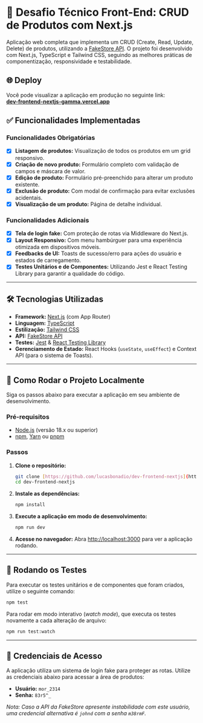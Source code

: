 # 🧪 Desafio Técnico Front-End: CRUD de Produtos com Next.js

Aplicação web completa que implementa um CRUD (Create, Read, Update, Delete) de produtos, utilizando a [FakeStore API](https://fakestoreapi.com/). O projeto foi desenvolvido com Next.js, TypeScript e Tailwind CSS, seguindo as melhores práticas de componentização, responsividade e testabilidade.

## 🌐 Deploy

Você pode visualizar a aplicação em produção no seguinte link:  
**[dev-frontend-nextjs-gamma.vercel.app](https://vercel.com/lucas-projects-dddf5b1b/dev-frontend-nextjs/HM8eyoLuWBN1Rf7goSgNeZffMhgn)**

## ✅ Funcionalidades Implementadas

### Funcionalidades Obrigatórias
- [x] **Listagem de produtos:** Visualização de todos os produtos em um grid responsivo.
- [x] **Criação de novo produto:** Formulário completo com validação de campos e máscara de valor.
- [x] **Edição de produto:** Formulário pré-preenchido para alterar um produto existente.
- [x] **Exclusão de produto:** Com modal de confirmação para evitar exclusões acidentais.
- [x] **Visualização de um produto:** Página de detalhe individual.

### Funcionalidades Adicionais
- [x] **Tela de login fake:** Com proteção de rotas via Middleware do Next.js.
- [x] **Layout Responsivo:** Com menu hambúrguer para uma experiência otimizada em dispositivos móveis.
- [x] **Feedbacks de UI:** Toasts de sucesso/erro para ações do usuário e estados de carregamento.
- [x] **Testes Unitários e de Componentes:** Utilizando Jest e React Testing Library para garantir a qualidade do código.

---

## 🛠️ Tecnologias Utilizadas

- **Framework:** [Next.js](https://nextjs.org/) (com App Router)
- **Linguagem:** [TypeScript](https://www.typescriptlang.org/)
- **Estilização:** [Tailwind CSS](https://tailwindcss.com/)
- **API:** [FakeStore API](https://fakestoreapi.com/)
- **Testes:** [Jest](https://jestjs.io/) & [React Testing Library](https://testing-library.com/docs/react-testing-library/intro/)
- **Gerenciamento de Estado:** React Hooks (`useState`, `useEffect`) e Context API (para o sistema de Toasts).

---

## 🚀 Como Rodar o Projeto Localmente

Siga os passos abaixo para executar a aplicação em seu ambiente de desenvolvimento.

### Pré-requisitos
- [Node.js](https://nodejs.org/en/) (versão 18.x ou superior)
- [npm](https://www.npmjs.com/), [Yarn](https://yarnpkg.com/) ou [pnpm](https://pnpm.io/)

### Passos
1. **Clone o repositório:**
   ```bash
   git clone [https://github.com/lucasbonadio/dev-frontend-nextjs](https://github.com/lucasbonadio/dev-frontend-nextjs)
   cd dev-frontend-nextjs
   ```

2. **Instale as dependências:**
   ```bash
   npm install
   ```

3. **Execute a aplicação em modo de desenvolvimento:**
   ```bash
   npm run dev
   ```

4. **Acesse no navegador:**
   Abra [http://localhost:3000](http://localhost:3000) para ver a aplicação rodando.

---

## 🧪 Rodando os Testes

Para executar os testes unitários e de componentes que foram criados, utilize o seguinte comando:
```bash
npm test
```
Para rodar em modo interativo (*watch mode*), que executa os testes novamente a cada alteração de arquivo:
```bash
npm run test:watch
```

---

## 🔑 Credenciais de Acesso

A aplicação utiliza um sistema de login fake para proteger as rotas. Utilize as credenciais abaixo para acessar a área de produtos:

- **Usuário:** `mor_2314`
- **Senha:** `83r5^_`

*Nota: Caso a API da FakeStore apresente instabilidade com este usuário, uma credencial alternativa é `johnd` com a senha `m38rmF`.*